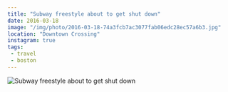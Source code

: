 ```yaml
---
title: "Subway freestyle about to get shut down"
date: 2016-03-18
image: "/img/photo/2016-03-18-74a3fcb7ac3077fab06edc28ec57a6b3.jpg"
location: "Downtown Crossing"
instagram: true
tags:
 - travel
 - boston
---
```


![Subway freestyle about to get shut down](/img/photo/2016-03-18-74a3fcb7ac3077fab06edc28ec57a6b3.jpg)
